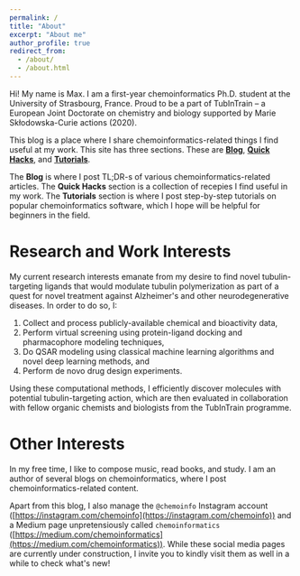 ```yaml
---
permalink: /
title: "About"
excerpt: "About me"
author_profile: true
redirect_from:
  - /about/
  - /about.html
---
```


Hi! My name is Max. I am a first-year chemoinformatics Ph.D. student at the University of Strasbourg, France. 
Proud to be a part of TubInTrain – a European Joint Doctorate on chemistry and biology supported by Marie Skłodowska-Curie actions (2020). 

This blog is a place where I share chemoinformatics-related things I find useful at my work. This site has three sections. These are [**Blog**](https://mawansui.github.io/blog), [**Quick Hacks**](https://mawansui.github.io/hacks), and [**Tutorials**](https://mawansui.github.io/tutorials). 

The **Blog** is where I post TL;DR-s of various chemoinformatics-related articles. The **Quick Hacks** section is a collection of recepies I find useful in my work. The **Tutorials** section is where I post step-by-step tutorials on popular chemoinformatics software, which I hope will be helpful for beginners in the field.

Research and Work Interests
======

My current research interests emanate from my desire to find novel tubulin-targeting ligands that would modulate tubulin polymerization as part of a quest for novel treatment against Alzheimer's and other neurodegenerative diseases. In order to do so, I:

1. Collect and process publicly-available chemical and bioactivity data, 
2. Perform virtual screening using protein-ligand docking and pharmacophore modeling techniques,
3. Do QSAR modeling using classical machine learning algorithms and novel deep learning methods, and 
4. Perform de novo drug design experiments. 

Using these computational methods, I efficiently discover molecules with potential tubulin-targeting action, which are then evaluated in collaboration with fellow organic chemists and biologists from the TubInTrain programme.

Other Interests
===

In my free time, I like to compose music, read books, and study. I am an author of several blogs on chemoinformatics, where I post chemoinformatics-related content. 

Apart from this blog, I also manage the `@chemoinfo` Instagram account ([https://instagram.com/chemoinfo](https://instagram.com/chemoinfo)) and a Medium page unpretensiously called `chemoinformatics` ([https://medium.com/chemoinformatics](https://medium.com/chemoinformatics)). While these social media pages are currently under construction, I invite you to kindly visit them as well in a while to check what's new!